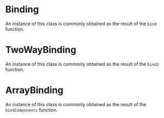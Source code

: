 # Binding
<!-- seeAlso: TwoWayBinding, ArrayBinding, bind, bind2, bindComponents -->

An instance of this class is commonly obtained as the result of the `bind` function.

# TwoWayBinding
<!-- seeAlso: Binding, ArrayBinding, bind, bind2, bindComponents -->

An instance of this class is commonly obtained as the result of the `bind2` function.

# ArrayBinding
<!-- seeAlso: Binding, TwoWayBinding, bind, bind2, bindComponents -->

An instance of this class is commonly obtained as the result of the `bindComponents` function.
